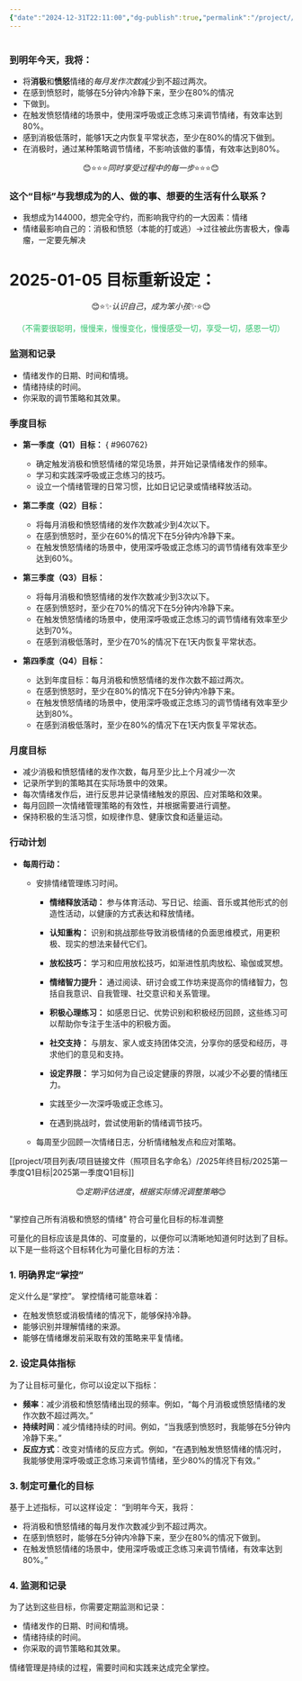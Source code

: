 ```yaml
---
{"date":"2024-12-31T22:11:00","dg-publish":true,"permalink":"/project//2025/","dgPassFrontmatter":true}
---
```




#
### 到明年今天，我将： 
- 将**消极**和**愤怒**情绪的*每月发作次数*减少到不超过两次。 
- 在感到愤怒时，能够在5分钟内冷静下来，至少在80%的情况
- 下做到。 
- 在触发愤怒情绪的场景中，使用深呼吸或正念练习来调节情绪，有效率达到80%。
- 感到消极低落时，能够1天之内恢复平常状态，至少在80%的情况下做到。
- 在消极时，通过某种策略调节情绪，不影响该做的事情，有效率达到80%。






$$
😊 ⭐⭐⭐同时享受过程中的每一步⭐⭐⭐😊
$$
### 这个“目标”与我想成为的人、做的事、想要的生活有什么联系？
- 我想成为144000，想完全守约，而影响我守约的一大因素：情绪
- 情绪最影响自己的：消极和愤怒（本能的打或逃）→过往被此伤害极大，像毒瘤，一定要先解决



# 2025-01-05 目标重新设定：
$$
😊⭐✨认识自己，成为笨小孩✨⭐😊
$$
<center><font color="#2dc26b">（不需要很聪明，慢慢来，慢慢变化，慢慢感受一切，享受一切，感恩一切）</font></center>


### 监测和记录 
- 情绪发作的日期、时间和情境。 
- 情绪持续的时间。 
- 你采取的调节策略和其效果。



### 季度目标
- **第一季度（Q1）目标：**
{ #960762}

	- 确定触发消极和愤怒情绪的常见场景，并开始记录情绪发作的频率。
	- 学习和实践深呼吸或正念练习的技巧。
	- 设立一个情绪管理的日常习惯，比如日记记录或情绪释放活动。
- **第二季度（Q2）目标：**
	- 将每月消极和愤怒情绪的发作次数减少到4次以下。
	- 在感到愤怒时，至少在60%的情况下在5分钟内冷静下来。
	- 在触发愤怒情绪的场景中，使用深呼吸或正念练习的调节情绪有效率至少达到60%。
- **第三季度（Q3）目标：**
	- 将每月消极和愤怒情绪的发作次数减少到3次以下。
	- 在感到愤怒时，至少在70%的情况下在5分钟内冷静下来。
	- 在触发愤怒情绪的场景中，使用深呼吸或正念练习的调节情绪有效率至少达到70%。
	- 在感到消极低落时，至少在70%的情况下在1天内恢复平常状态。
- **第四季度（Q4）目标：**
	- 达到年度目标：每月消极和愤怒情绪的发作次数不超过两次。
	- 在感到愤怒时，至少在80%的情况下在5分钟内冷静下来。
	- 在触发愤怒情绪的场景中，使用深呼吸或正念练习的调节情绪有效率至少达到80%。
	- 在感到消极低落时，至少在80%的情况下在1天内恢复平常状态。

### 月度目标
- 减少消极和愤怒情绪的发作次数，每月至少比上个月减少一次
- 记录所学到的策略其在实际场景中的效果。
- 每次情绪发作后，进行反思并记录情绪触发的原因、应对策略和效果。
- 每月回顾一次情绪管理策略的有效性，并根据需要进行调整。
- 保持积极的生活习惯，如规律作息、健康饮食和适量运动。


### 行动计划
- **每周行动：**
  - 安排情绪管理练习时间。	
	- **情绪释放活动：** 参与体育活动、写日记、绘画、音乐或其他形式的创造性活动，以健康的方式表达和释放情绪。
    
	- **认知重构：** 识别和挑战那些导致消极情绪的负面思维模式，用更积极、现实的想法来替代它们。
    
	- **放松技巧：** 学习和应用放松技巧，如渐进性肌肉放松、瑜伽或冥想。
    
	- **情绪智力提升：** 通过阅读、研讨会或工作坊来提高你的情绪智力，包括自我意识、自我管理、社交意识和关系管理。
    
	- **积极心理练习：** 如感恩日记、优势识别和积极经历回顾，这些练习可以帮助你专注于生活中的积极方面。
    
	- **社交支持：** 与朋友、家人或支持团体交流，分享你的感受和经历，寻求他们的意见和支持。
	
	- **设定界限：** 学习如何为自己设定健康的界限，以减少不必要的情绪压力。
	-  实践至少一次深呼吸或正念练习。
	- 在遇到挑战时，尝试使用新的情绪调节技巧。

  - 每周至少回顾一次情绪日志，分析情绪触发点和应对策略。


[[project/项目列表/项目链接文件（照项目名字命名）/2025年终目标/2025第一季度Q1目标\|2025第一季度Q1目标]]

$$
😊定期评估进度，根据实际情况调整策略😊
$$




##
"掌控自己所有消极和愤怒的情绪"
符合可量化目标的标准调整

可量化的目标应该是具体的、可度量的，以便你可以清晰地知道何时达到了目标。
以下是一些将这个目标转化为可量化目标的方法：
### 1. 明确界定“掌控” 
定义什么是“掌控”。
掌控情绪可能意味着： 
- 在触发愤怒或消极情绪的情况下，能够保持冷静。
- 能够识别并理解情绪的来源。 
- 能够在情绪爆发前采取有效的策略来平复情绪。

### 2. 设定具体指标 
为了让目标可量化，你可以设定以下指标： 
- **频率**：减少消极和愤怒情绪出现的频率。例如，“每个月消极或愤怒情绪的发作次数不超过两次。” 
- **持续时间**：减少情绪持续的时间。例如，“当我感到愤怒时，我能够在5分钟内冷静下来。” 
- **反应方式**：改变对情绪的反应方式。例如，“在遇到触发愤怒情绪的情况时，我能够使用深呼吸或正念练习来调节情绪，至少80%的情况下有效。” 
### 3. 制定可量化的目标 
基于上述指标，可以这样设定： “到明年今天，我将： 
- 将消极和愤怒情绪的每月发作次数减少到不超过两次。 
- 在感到愤怒时，能够在5分钟内冷静下来，至少在80%的情况下做到。 
- 在触发愤怒情绪的场景中，使用深呼吸或正念练习来调节情绪，有效率达到80%。” 
### 4. 监测和记录 
为了达到这些目标，你需要定期监测和记录： 
- 情绪发作的日期、时间和情境。 
- 情绪持续的时间。 
- 你采取的调节策略和其效果。

情绪管理是持续的过程，需要时间和实践来达成完全掌控。

